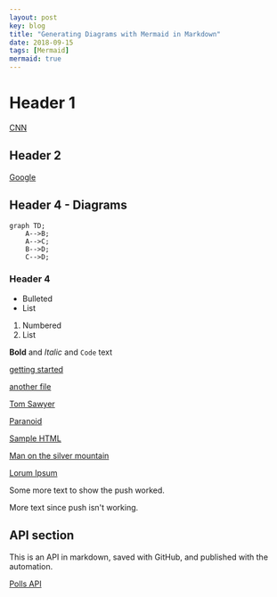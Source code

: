 ```yaml
---
layout: post
key: blog
title: "Generating Diagrams with Mermaid in Markdown"
date: 2018-09-15
tags: [Mermaid]
mermaid: true
---
```


# Header 1

[CNN](http://www.cnn.com)

## Header 2

[Google](http://www.google.com)

## Header 4 - Diagrams

```mermaid
graph TD;
    A-->B;
    A-->C;
    B-->D;
    C-->D;
```

### Header 4

- Bulleted
- List

1. Numbered
2. List

**Bold** and _Italic_ and `Code` text

[getting started](docs/getting-started.md)

[another file](docs/another-doc.md)

[Tom Sawyer](docs/tom-sawyer.md)

[Paranoid](docs/paranoid.md)

[Sample HTML](docs/lyrics/sample-HTML.html)

[Man on the silver mountain](docs/lyrics/man-on-the-silver-mountain.html)

[Lorum Ipsum](docs/random-text/lorum-ipsum.md)

Some more text to show the push worked.

More text since push isn't working.

## API section

This is an API in markdown, saved with GitHub, and published with the automation.

[Polls API](docs/APIs/api-polls.md)
